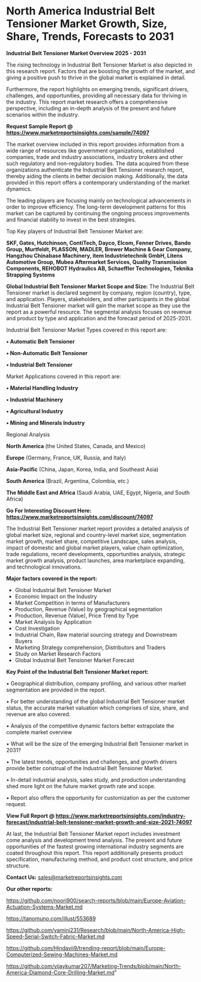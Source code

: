 # North America Industrial Belt Tensioner Market Growth, Size, Share, Trends, Forecasts to 2031

<Strong> Industrial Belt Tensioner Market Overview 2025 - 2031</strong>

The rising technology in Industrial Belt Tensioner Market is also depicted in this research report. Factors that are boosting the growth of the market, and giving a positive push to thrive in the global market is explained in detail.

Furthermore, the report highlights on emerging trends, significant drivers, challenges, and opportunities, providing all necessary data for thriving in the industry. This report market research offers a comprehensive perspective, including an in-depth analysis of the present and future scenarios within the industry.

<strong>Request Sample Report @ <a href=https://www.marketreportsinsights.com/sample/74097>https://www.marketreportsinsights.com/sample/74097</a></strong>

The market overview included in this report provides information from a wide range of resources like government organizations, established companies, trade and industry associations, industry brokers and other such regulatory and non-regulatory bodies. The data acquired from these organizations authenticate the Industrial Belt Tensioner research report, thereby aiding the clients in better decision making. Additionally, the data provided in this report offers a contemporary understanding of the market dynamics.

The leading players are focusing mainly on technological advancements in order to improve efficiency. The long-term development patterns for this market can be captured by continuing the ongoing process improvements and financial stability to invest in the best strategies.

Top Key players of Industrial Belt Tensioner Market are:

<strong>SKF, Gates, Hutchinson, ContiTech, Dayco, Elcom, Fenner Drives, Bando Group, Murtfeldt, PLASSON, MADLER, Brewer Machine & Gear Company, Hangzhou Chinabase Machinery, item Industrietechnik GmbH, Litens Automotive Group, Mubea Aftermarket Services, Quality Transmission Components, REHOBOT Hydraulics AB, Schaeffler Technologies, Teknika Strapping Systems</strong>

<strong><b>Global Industrial Belt Tensioner Market Scope and Size:</b></strong>
The Industrial Belt Tensioner market is declared segment by company, region (country), type, and application. Players, stakeholders, and other participants in the global Industrial Belt Tensioner market will gain the market scope as they use the report as a powerful resource. The segmental analysis focuses on revenue and product by type and application and the forecast period of 2025-2031.

Industrial Belt Tensioner Market Types covered in this report are:

<strong>• Automatic Belt Tensioner

• Non-Automatic Belt Tensioner

• Industrial Belt Tensioner</strong>

Market Applications covered in this report are:

<strong>• Material Handling Industry

• Industrial Machinery

• Agricultural Industry

• Mining and Minerals Industry</strong> 

Regional Analysis

<strong>North America</strong> (the United States, Canada, and Mexico)

<strong>Europe</strong> (Germany, France, UK, Russia, and Italy)

<strong>Asia-Pacific</strong> (China, Japan, Korea, India, and Southeast Asia)

<strong>South America</strong> (Brazil, Argentina, Colombia, etc.)

<strong>The Middle East and Africa</strong> (Saudi Arabia, UAE, Egypt, Nigeria, and South Africa)

<strong>Go For Interesting Discount Here: <a href=https://www.marketreportsinsights.com/discount/74097>https://www.marketreportsinsights.com/discount/74097</a></strong>

The Industrial Belt Tensioner market report provides a detailed analysis of global market size, regional and country-level market size, segmentation market growth, market share, competitive Landscape, sales analysis, impact of domestic and global market players, value chain optimization, trade regulations, recent developments, opportunities analysis, strategic market growth analysis, product launches, area marketplace expanding, and technological innovations.

<strong><b>Major factors covered in the report:</b></strong>
<ul>
  <li>Global Industrial Belt Tensioner Market </li>
  <li>Economic Impact on the Industry</li>
  <li>Market Competition in terms of Manufacturers</li>
  <li>Production, Revenue (Value) by geographical segmentation</li>
  <li>Production, Revenue (Value), Price Trend by Type</li>
  <li>Market Analysis by Application</li>
  <li>Cost Investigation</li>
  <li>Industrial Chain, Raw material sourcing strategy and Downstream Buyers</li>
  <li>Marketing Strategy comprehension, Distributors and Traders</li>
  <li>Study on Market Research Factors</li>
  <li>Global Industrial Belt Tensioner Market Forecast</li>
</ul>

<strong><b>Key Point of the Industrial Belt Tensioner Market report:</b></strong>

• Geographical distribution, company profiling, and various other market segmentation are provided in the report.

• For better understanding of the global Industrial Belt Tensioner market status, the accurate market valuation which comprises of size, share, and revenue are also covered.

• Analysis of the competitive dynamic factors better extrapolate the complete market overview

• What will be the size of the emerging Industrial Belt Tensioner market in 2031?

• The latest trends, opportunities and challenges, and growth drivers provide better construal of the Industrial Belt Tensioner Market.

• In-detail industrial analysis, sales study, and production understanding shed more light on the future market growth rate and scope.

• Report also offers the opportunity for customization as per the customer request.

<strong><b>View Full Report @ <a href=https://www.marketreportsinsights.com/industry-forecast/industrial-belt-tensioner-market-growth-and-size-2021-74097>https://www.marketreportsinsights.com/industry-forecast/industrial-belt-tensioner-market-growth-and-size-2021-74097</a></b></strong>


At last, the Industrial Belt Tensioner Market report includes investment come analysis and development trend analysis. The present and future opportunities of the fastest growing international industry segments are coated throughout this report. This report additionally presents product specification, manufacturing method, and product cost structure, and price structure.

<strong>Contact Us:</strong>
sales@marketreportsinsights.com

<strong>Our other reports:</strong>

<a href=https://github.com/noori900/search-reports/blob/main/Europe-Aviation-Actuation-Systems-Market.md>https://github.com/noori900/search-reports/blob/main/Europe-Aviation-Actuation-Systems-Market.md</a>

<a href=https://tanomuno.com/illust/553689>https://tanomuno.com/illust/553689</a>

<a href=https://github.com/yamini231/Research/blob/main/North-America-High-Speed-Serial-Switch-Fabric-Market.md>https://github.com/yamini231/Research/blob/main/North-America-High-Speed-Serial-Switch-Fabric-Market.md</a>

<a href=https://github.com/Hindavii9/trending-report/blob/main/Europe-Computerized-Sewing-Machines-Market.md>https://github.com/Hindavii9/trending-report/blob/main/Europe-Computerized-Sewing-Machines-Market.md</a>

<a href=https://github.com/vijaykumar207/Marketing-Trends/blob/main/North-America-Diamond-Core-Drilling-Market.md>https://github.com/vijaykumar207/Marketing-Trends/blob/main/North-America-Diamond-Core-Drilling-Market.md</a>"
